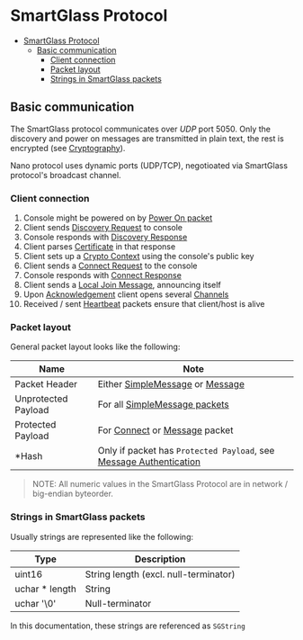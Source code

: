# SmartGlass Protocol

- [SmartGlass Protocol](#smartglass-protocol)
  - [Basic communication](#basic-communication)
    - [Client connection](#client-connection)
    - [Packet layout](#packet-layout)
    - [Strings in SmartGlass packets](#strings-in-smartglass-packets)

## Basic communication

The SmartGlass protocol communicates over _UDP_ port 5050.
Only the discovery and power on messages are transmitted in plain text, the rest is encrypted (see [Cryptography](cryptography.md)).

Nano protocol uses dynamic ports (UDP/TCP), negotioated via SmartGlass protocol's
broadcast channel.

### Client connection

1. Console might be powered on by [Power On packet](simple_message.md#power-on-request)
2. Client sends [Discovery Request](simple_message.md#discovery-request) to console
3. Console responds with [Discovery Response](simple_message.md#discovery-response)
4. Client parses [Certificate](simple_message.md#certificate) in that response
5. Client sets up a [Crypto Context](cryptography.md) using the console's public key
6. Client sends a [Connect Request](simple_message.md#connect-request) to the console
7. Console responds with [Connect Response](simple_message.md#connect-response)
8. Client sends a [Local Join Message](message.md#local-join), announcing itself
9. Upon [Acknowledgement](message.md#acknowledgement) client opens several [Channels](channels.md)
10. Received / sent [Heartbeat](channels.md#acknowledging-messages) packets ensure that
    client/host is alive

### Packet layout

General packet layout looks like the following:

| Name                | Note                                                                                                         |
| ------------------- | ------------------------------------------------------------------------------------------------------------ |
| Packet Header       | Either [SimpleMessage](simple_message.md#header) or [Message](message.md#header)                             |
| Unprotected Payload | For all [SimpleMessage packets](simple_message.md)                                                           |
| Protected Payload   | For [Connect](simple_message.md#connect-packet) or [Message](message.md) packet                              |
| \*Hash              | Only if packet has `Protected Payload`, see [Message Authentication](cryptography.md#message-authentication) |

> NOTE: All numeric values in the SmartGlass Protocol are in network / big-endian byteorder.

### Strings in SmartGlass packets

Usually strings are represented like the following:

| Type            | Description                           |
| --------------- | ------------------------------------- |
| uint16          | String length (excl. null-terminator) |
| uchar \* length | String                                |
| uchar '\\0'     | Null-terminator                       |

In this documentation, these strings are referenced as `SGString`
